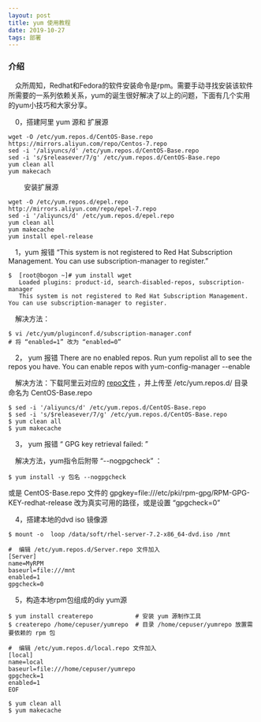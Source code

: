 ```yaml
---
layout: post
title: yum 使用教程
date: 2019-10-27
tags: 部署
---
```


### 介绍

 　众所周知，Redhat和Fedora的软件安装命令是rpm。需要手动寻找安装该软件所需要的一系列依赖关系，yum的诞生很好解决了以上的问题，下面有几个实用的yum小技巧和大家分享。
   
 　0，搭建阿里 yum 源和 扩展源
 
```  
wget -O /etc/yum.repos.d/CentOS-Base.repo https://mirrors.aliyun.com/repo/Centos-7.repo
sed -i '/aliyuncs/d' /etc/yum.repos.d/CentOS-Base.repo
sed -i 's/$releasever/7/g' /etc/yum.repos.d/CentOS-Base.repo
yum clean all
yum makecach
``` 
 　
 　安装扩展源
 
```  
wget -O /etc/yum.repos.d/epel.repo http://mirrors.aliyun.com/repo/epel-7.repo
sed -i '/aliyuncs/d' /etc/yum.repos.d/epel.repo
yum clean all
yum makecache
yum install epel-release
```  

 　1，yum 报错 “This system is not registered to Red Hat Subscription Management. You can use subscription-manager to register.”

```     
$  [root@bogon ~]# yum install wget
   Loaded plugins: product-id, search-disabled-repos, subscription-manager
   This system is not registered to Red Hat Subscription Management. You can use subscription-manager to register.
```  

 　解决方法：
```    
$ vi /etc/yum/pluginconf.d/subscription-manager.conf
# 将 “enabled=1” 改为 “enabled=0”
```    

 　2， yum 报错 There are no enabled repos. Run yum repolist all to see the repos you have. You can enable repos with yum-config-manager --enable <repo>
 
 　解决方法：下载阿里云对应的 [repo文件](https://mirrors.aliyun.com/repo/Centos-7.repo/) ，并上传至 /etc/yum.repos.d/ 目录 命名为 CentOS-Base.repo

```    
$ sed -i '/aliyuncs/d' /etc/yum.repos.d/CentOS-Base.repo
$ sed -i 's/$releasever/7/g' /etc/yum.repos.d/CentOS-Base.repo
$ yum clean all
$ yum makecache
```    

 　3， yum 报错 “ GPG key retrieval failed: ”
 
 　解决方法，yum指令后附带 “--nogpgcheck” ：
```    
$ yum install -y 包名 --nogpgcheck
``` 
   
   或是 CentOS-Base.repo 文件的  gpgkey=file:///etc/pki/rpm-gpg/RPM-GPG-KEY-redhat-release 改为真实可用的路径，或是设置 “gpgcheck=0”


 　4，搭建本地的dvd iso 镜像源
```   
$ mount -o  loop /data/soft/rhel-server-7.2-x86_64-dvd.iso /mnt

#  编辑 /etc/yum.repos.d/Server.repo 文件加入
[Server]
name=MyRPM
baseurl=file:///mnt
enabled=1
gpgcheck=0

```   

 　5，构造本地rpm包组成的diy yum源
```   
$ yum install createrepo            # 安装 yum 源制作工具
$ createrepo /home/cepuser/yumrepo  # 目录 /home/cepuser/yumrepo 放置需要依赖的 rpm 包

#  编辑 /etc/yum.repos.d/local.repo 文件加入
[local]
name=local
baseurl=file:///home/cepuser/yumrepo
gpgcheck=1
enabled=1
EOF

$ yum clean all
$ yum makecache
```   

